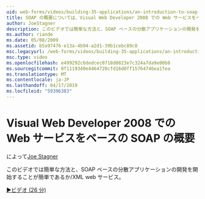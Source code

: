 ```yaml
---
uid: web-forms/videos/building-35-applications/an-introduction-to-soap-based-web-services-with-visual-web-developer-2008
title: SOAP の概要については、Visual Web Developer 2008 での Web サービスをベース |Microsoft Docs
author: JoeStagner
description: このビデオでは簡単な方法と、SOAP ベースの分散アプリケーションの開発を開始することが簡単であるか/XML web サービス。
ms.author: riande
ms.date: 05/08/2009
ms.assetid: b5a97476-e13a-4b94-a2d1-39b1cebc89c8
msc.legacyurl: /web-forms/videos/building-35-applications/an-introduction-to-soap-based-web-services-with-visual-web-developer-2008
msc.type: video
ms.openlocfilehash: e499292c6dedcec0718d0823e7c324a7da9e00b8
ms.sourcegitcommit: 0f1119340e4464720cfd16d0ff15764746ea1fea
ms.translationtype: MT
ms.contentlocale: ja-JP
ms.lasthandoff: 04/17/2019
ms.locfileid: "59396383"
---
```

# <a name="an-introduction-to-soap-based-web-services-with-visual-web-developer-2008"></a>Visual Web Developer 2008 での Web サービスをベースの SOAP の概要

によって[Joe Stagner](https://github.com/JoeStagner)

このビデオでは簡単な方法と、SOAP ベースの分散アプリケーションの開発を開始することが簡単であるか/XML web サービス。

[&#9654;ビデオ (26 分)](https://channel9.msdn.com/Blogs/ASP-NET-Site-Videos/an-introduction-to-soap-based-web-services-with-visual-web-developer-2008)
